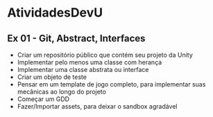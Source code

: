 # AtividadesDevU

## Ex 01 - Git, Abstract, Interfaces
* Criar um repositório público que contém seu projeto da Unity
* Implementar pelo menos uma classe com herança
* Implementar uma classe abstrata ou interface
* Criar um objeto de teste
* Pensar em um template de jogo completo, para implementar suas mecânicas ao longo do projeto
* Começar um GDD
* Fazer/Importar assets, para deixar o sandbox agradável

